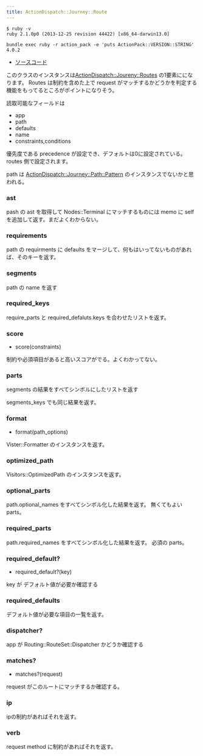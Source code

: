 ```yaml
---
title: ActionDispatch::Journey::Route
---
```


```
$ ruby -v
ruby 2.1.0p0 (2013-12-25 revision 44422) [x86_64-darwin13.0]
```

```
bundle exec ruby -r action_pack -e 'puts ActionPack::VERSION::STRING'
4.0.2
```

* [ソースコード](https://github.com/rails/rails/blob/4-0-stable/actionpack/lib/action_dispatch/journey/rout.rb)

このクラスのインスタンスは[ActionDispatch::Joureny::Routes](action_dispatch/journey/routes) の1要素にになります。
Routes は制約を含めた上で request がマッチするかどうかを判定する機能をもってるところがポイントになりそう。

読取可能なフィールドは

* app
* path
* defaults
* name
* constraints,conditions

優先度である precedence が設定でき、デフォルトは0に設定されている。
routes 側で設定されます。

path は [ActionDispatch::Journey::Path::Pattern](action_dispatch/journey/path/pattern) のインスタンスでないかと思われる。

### ast

pash の ast を取得して Nodes::Terminal にマッチするものには memo に self を追加して返す。まだよくわからない。

### requirements

path の requirments に defaults をマージして、何もはいってないものがあれば、そのキーを返す。

### segments

path の name を返す

### required_keys

require_parts と required_defaluts.keys を合わせたリストを返す。

### score

* score(constraints)

制約や必須項目があると高いスコアがでる。よくわかってない。


### parts

segments の結果をすべてシンボルにしたリストを返す

segments_keys でも同じ結果を返す。

### format

* format(path_options)

Vister::Formatter のインスタンスを返す。

### optimized_path

Visitors::OptimizedPath のインスタンスを返す。

### optional_parts

path.optional_names をすべてシンボル化した結果を返す。
無くてもよい parts。

### required_parts

path.required_names をすべてシンボル化した結果を返す。
必須の parts。

### required_default?

*  required_default?(key)

key が デフォルト値が必要か確認する

### required_defaults

デフォルト値が必要な項目の一覧を返す。


### dispatcher?

app が Routing::RouteSet::Dispatcher かどうか確認する

### matches?

* matches?(request)

request がこのルートにマッチするか確認する。

### ip

ipの制約があればそれを返す。

### verb

request method に制約があればそれを返す。
